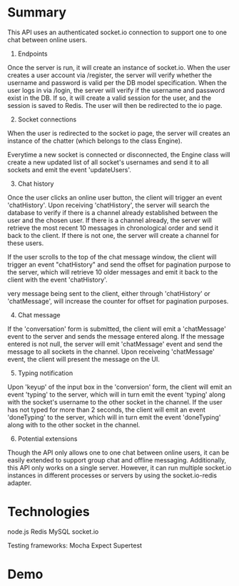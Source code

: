 # Summary

This API uses an authenticated socket.io connection to support one to one chat between online users.

1. Endpoints

Once the server is run, it will create an instance of socket.io.
When the user creates a user account via /register, the server will verify whether the username and password is valid per the DB model specification.
When the user logs in via /login, the server will verify if the username and password exist in the DB. If so, it will create a valid session for the user, and the session is saved to Redis.
The user will then be redirected to the io page.  

2. Socket connections

When the user is redirected to the socket io page, the server will creates an instance of the chatter (which belongs to the class Engine).

Everytime a new socket is connected or disconnected, the Engine class will create a new updated list of all socket's usernames and send it to all sockets and emit the event 'updateUsers'.

3. Chat history

Once the user clicks an online user button, the client will trigger an event 'chatHistory'.
Upon receiving 'chatHistory', the server will search the database to verify if there is a channel already established between the user and the chosen user.
If there is a channel already, the server will retrieve the most recent 10 messages in chronological order and send it back to the client.
If there is not one, the server will create a channel for these users.

If the user scrolls to the top of the chat message window, the client will trigger an event "chatHistory" and send the offset for pagination purpose to the server, which will retrieve 10 older messages and emit it back to the client with the event 'chatHistory'.

very message being sent to the client, either through 'chatHistory' or 'chatMessage', will increase the counter for offset for pagination purposes. 

4. Chat message

If the 'conversation' form is submitted, the client will emit a 'chatMessage' event to the server and sends the message entered along. If the message entered is not null, the server will emit 'chatMessage' event and send the message to all sockets in the channel. 
Upon receiveing 'chatMessage' event, the client will present the message on the UI. 

5. Typing notification

Upon 'keyup' of the input box in the 'conversion' form, the client will emit an event 'typing' to the server, which will in turn emit the event 'typing' along with the socket's username to the other socket in the channel.
If the user has not typed for more than 2 seconds, the client will emit an event 'doneTyping' to the server, which will in turn emit the event 'doneTyping' along with to the other socket in the channel.

6. Potential extensions

Though the API only allows one to one chat between online users, it can be easily extended to support group chat and offline messaging.
Additionally, this API only works on a single server. However, it can run multiple socket.io instances in different processes or servers by using the socket.io-redis adapter.

# Technologies

node.js
Redis
MySQL
socket.io

Testing frameworks:
Mocha
Expect
Supertest

# Demo

